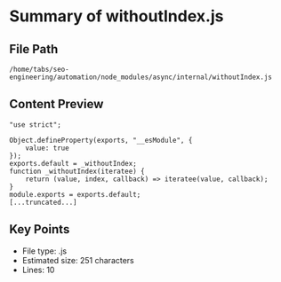 # Summary of withoutIndex.js
  
## File Path
`/home/tabs/seo-engineering/automation/node_modules/async/internal/withoutIndex.js`

## Content Preview
```
"use strict";

Object.defineProperty(exports, "__esModule", {
    value: true
});
exports.default = _withoutIndex;
function _withoutIndex(iteratee) {
    return (value, index, callback) => iteratee(value, callback);
}
module.exports = exports.default;
[...truncated...]
```

## Key Points
- File type: .js
- Estimated size: 251 characters
- Lines: 10
